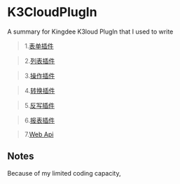 # K3CloudPlugIn
A summary for Kingdee K3loud PlugIn that I used to write
>1.[表单插件]()

>2.[列表插件]()

>3.[操作插件]()

>4.[转换插件]()

>5.[反写插件]()

>6.[报表插件]()

>7.[Web Api]()

## Notes
Because of my limited coding capacity,
